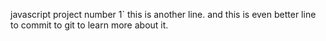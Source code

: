 javascript project number 1`
this is another line.
and this is even better line to commit to git to learn more about it.
